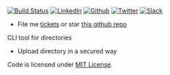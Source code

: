 [![Build Status](https://travis-ci.org/DennyZhang/directory-cli-tool.svg?branch=master)](https://travis-ci.org/DennyZhang/directory-cli-tool) [![LinkedIn](https://www.dennyzhang.com/wp-content/uploads/sns/linkedin.png)](https://www.linkedin.com/in/dennyzhang001) [![Github](https://www.dennyzhang.com/wp-content/uploads/sns/github.png)](https://github.com/DennyZhang) [![Twitter](https://www.dennyzhang.com/wp-content/uploads/sns/twitter.png)](https://twitter.com/dennyzhang001) [![Slack](https://www.dennyzhang.com/wp-content/uploads/sns/slack.png)](https://www.dennyzhang.com/slack)
- File me [tickets](https://github.com/DennyZhang/directory-cli-tool/issues) or star [this github repo](https://github.com/DennyZhang/directory-cli-tool)

CLI tool for directories

- Upload directory in a secured way

Code is licensed under [MIT License](https://www.dennyzhang.com/wp-content/mit_license.txt).
